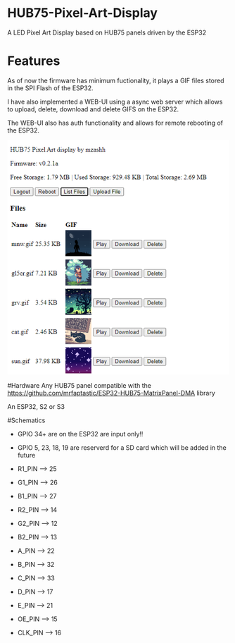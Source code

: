 # HUB75-Pixel-Art-Display
A LED Pixel Art Display based on HUB75 panels driven by the ESP32

# Features
As of now the firmware has minimum fuctionality, it plays a GIF files stored in the SPI Flash of the ESP32.

I have also implemented a WEB-UI using a async web server which allows to upload, delete, download and delete GIFS on the ESP32.

The WEB-UI also has auth functionality and allows for remote rebooting of the ESP32.

![alt text](https://github.com/mzashh/HUB75-Pixel-Art-Display/blob/6dd2d68b21905c8d801fee8adb18e6ca6addbe45/images/UI.png)

#Hardware
Any HUB75 panel compatible with the https://github.com/mrfaptastic/ESP32-HUB75-MatrixPanel-DMA library

An ESP32, S2 or S3 

#Schematics
 * GPIO 34+ are on the ESP32 are input only!!
 * GPIO 5, 23, 18, 19 are reserverd for a SD card which will be added in the future

 * R1_PIN --> 25
 * G1_PIN --> 26
 * B1_PIN --> 27
 * R2_PIN --> 14
 * G2_PIN --> 12
 * B2_PIN --> 13
 * A_PIN --> 22
 * B_PIN --> 32
 * C_PIN --> 33
 * D_PIN --> 17
 * E_PIN --> 21
 * OE_PIN --> 15
 * CLK_PIN --> 16

 

